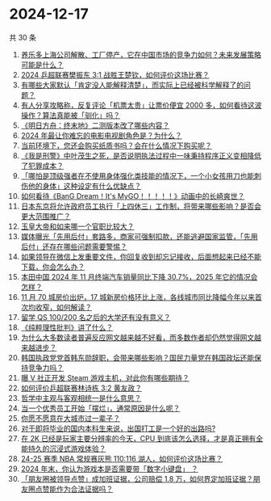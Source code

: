 # 2024-12-17

共 30 条

<!-- BEGIN ZHIHUVIDEO -->
<!-- 最后更新时间 Tue Dec 17 2024 00:29:41 GMT+0800 (China Standard Time) -->
1. [养乐多上海公司解散、工厂停产，它在中国市场的竞争力如何？未来发展策略可能是什么？](https://www.zhihu.com/question/6477078418)
1. [2024 乒超联赛樊振东 3:1 战胜王楚钦，如何评价这场比赛？](https://www.zhihu.com/question/7030717661)
1. [有哪些大家默认「肯定没人能解释清楚」，而实际上已经被科学解释了的问题？](https://www.zhihu.com/question/263896133)
1. [有人分享攻略称，反复评论「机票太贵」让票价便宜 2000 多，如何看待这波操作？算法真能被「驯化」吗？](https://www.zhihu.com/question/6902414538)
1. [《明日方舟：终末地》二测版本改了哪些内容？](https://www.zhihu.com/question/6933226018)
1. [2024 年最让你难忘的电影电视剧角色是？为什么？](https://www.zhihu.com/question/6844583681)
1. [当前环境下，您还会购买纸质书吗？会在什么情况下购买呢？](https://www.zhihu.com/question/6732147106)
1. [《我是刑警》中叶茂生之死，是否说明执法过程中一味秉持程序正义变相降低了犯罪成本？](https://www.zhihu.com/question/5803273094)
1. [「哪怕是顶级强者在不使用身体强化类技能的情况下，一个小女孩用刀也能刺伤他的身体」这种设定有什么优缺点？](https://www.zhihu.com/question/660271372)
1. [如何看待《BanG Dream！It's MyGO！！！！！》动画中的长崎爽世？](https://www.zhihu.com/question/620329076)
1. [日本东京将允许政府员工执行「上四休三」工作制，将带来哪些影响？是否会更大范围推广？](https://www.zhihu.com/question/6979349938)
1. [玉皇大帝和如来哪一个官职比较大？](https://www.zhihu.com/question/477254084)
1. [媒体曝光「先用后付」套路多，商家可强制扣款，还能逃避国家监管，「先用后付」还存在哪些问题需要警惕？](https://www.zhihu.com/question/6974968905)
1. [如果领导在微信上发重要文件，你回复收到却忘记接收，后面想起来已经不能下载，你会怎么办？](https://www.zhihu.com/question/6708252798)
1. [本田中国 2024 年 11 月终端汽车销量同比下降 30.7%，2025 年它的情况会怎样？](https://www.zhihu.com/question/6165818169)
1. [11 月 70 城房价出炉，17 城新房价格环比上涨，各线城市同比降幅今年以来首次均收窄，如何解读？](https://www.zhihu.com/question/6980969784)
1. [留学 QS 100/200 名之后的大学还有没有意义？](https://www.zhihu.com/question/6452565879)
1. [《纯粹理性批判》讲了什么？](https://www.zhihu.com/question/316417206)
1. [为什么大多数读者普遍反应网文越来越不好看，而多数作者却仍然觉得网文越来越进步？](https://www.zhihu.com/question/658697566)
1. [韩国执政党党首韩东勋辞职，会带来哪些影响？国民力量党在韩国政坛还能保持竞争力吗？](https://www.zhihu.com/question/6980602034)
1. [曝 V 社正开发 Steam 游戏主机，对此你有哪些期待？](https://www.zhihu.com/question/6233097758)
1. [如何评价乒超联赛林诗栋 3:2 黄友政？](https://www.zhihu.com/question/6945962818)
1. [哲学中主观与客观相统一是什么意思？](https://www.zhihu.com/question/6133109612)
1. [当一个优秀员工开始「摆烂」，通常原因是什么呢？](https://www.zhihu.com/question/6525588433)
1. [你愿不愿意在大城市过一辈子？](https://www.zhihu.com/question/6912710464)
1. [对于即将毕业的国内本科生来说，出国打工是一个好的出路吗?](https://www.zhihu.com/question/6482143837)
1. [在 2K 已经是玩家主要分辨率的今天，CPU 到底该怎么选择，才是真正拥有全能持久的沉浸式游戏体验？](https://www.zhihu.com/question/6983626474)
1. [24-25 赛季 NBA 常规赛灰熊 110:116 湖人，如何评价这场比赛？](https://www.zhihu.com/question/6991445743)
1. [2024 年末，你认为游戏本是否需要带「数字小键盘」 ？](https://www.zhihu.com/question/6640242875)
1. [「朋友圈被领导点赞」成加班证据，公司赔偿 1.8 万，如何界定加班证据？朋友圈点赞能作为合法证据吗？](https://www.zhihu.com/question/6571845691)
<!-- END ZHIHUVIDEO -->
